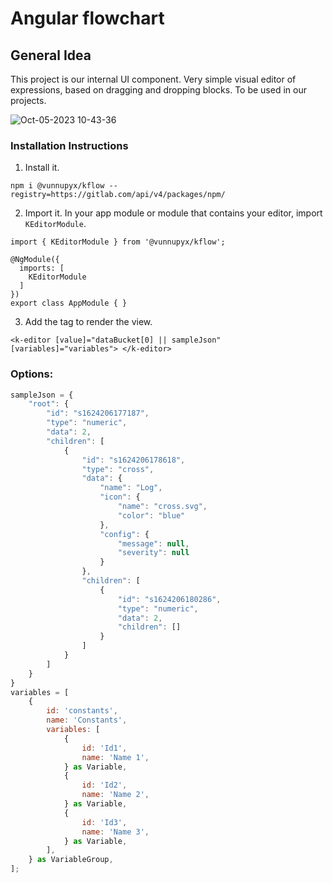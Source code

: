 # Angular flowchart

## General Idea

This project is our internal UI component. Very simple visual editor of expressions, based on dragging and dropping blocks.
To be used in our projects.

![Oct-05-2023 10-43-36](https://github.com/Vunnupyx/kflow/assets/53125611/d125fc5a-05b0-4e1d-96fb-ed08d9b0c951)


### Installation Instructions
1. Install it.
```
npm i @vunnupyx/kflow --registry=https://gitlab.com/api/v4/packages/npm/
```
2. Import it.
In your app module or module that contains your editor, import `KEditorModule`.

```
import { KEditorModule } from '@vunnupyx/kflow';

@NgModule({
  imports: [
    KEditorModule
  ]
})
export class AppModule { }

```
3. Add the <k-editor> tag to render the view.

```
<k-editor [value]="dataBucket[0] || sampleJson" [variables]="variables"> </k-editor>
```

### Options:

```javascript
sampleJson = {
    "root": {
        "id": "s1624206177187",
        "type": "numeric",
        "data": 2,
        "children": [
            {
                "id": "s1624206178618",
                "type": "cross",
                "data": {
                    "name": "Log",
                    "icon": {
                        "name": "cross.svg",
                        "color": "blue"
                    },
                    "config": {
                        "message": null,
                        "severity": null
                    }
                },
                "children": [
                    {
                        "id": "s1624206180286",
                        "type": "numeric",
                        "data": 2,
                        "children": []
                    }
                ]
            }
        ]
    }
}
variables = [
    {
        id: 'constants',
        name: 'Constants',
        variables: [
            {
                id: 'Id1',
                name: 'Name 1',
            } as Variable,
            {
                id: 'Id2',
                name: 'Name 2',
            } as Variable,
            {
                id: 'Id3',
                name: 'Name 3',
            } as Variable,
        ],
    } as VariableGroup,
];
```
